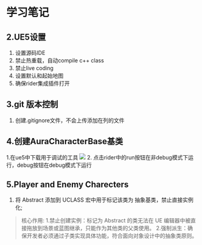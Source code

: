 # 学习笔记
## 2.UE5设置
1. 设置源码IDE
2. 禁止热重载，自动compile c++ class
3. 禁止live coding
4. 设置默认和起始地图
5. 确保rider集成插件打开
   
## 3.git 版本控制
1. 创建.gitignore文件，不会上传添加在列的文件

## 4.创建AuraCharacterBase基类
1.在ue5中下载用于调试的工具
![](https://tuchuanglpa.oss-cn-beijing.aliyuncs.com/tuchuanglpa/20250412191135571.png)
2. 点击rider中的run按钮在非debug模式下运行，debug按钮在debug模式下运行
## 5.Player and Enemy Charecters
1. 将 Abstract 添加到 UCLASS 宏中用于标记该类为 抽象基类，禁止直接实例化;

>核心作用:
1.禁止创建实例：标记为 Abstract 的类无法在 UE 编辑器中被直接拖放到场景或蓝图继承，只能作为其他类的父类使用。
2.强制派生：确保开发者必须通过子类实现具体功能，符合面向对象设计中的抽象类原则。
